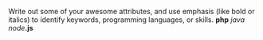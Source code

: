 Write out some of your awesome attributes, and use emphasis (like bold or italics) to identify keywords, programming languages, or skills.
**php**
_java_
_node_**.js**
